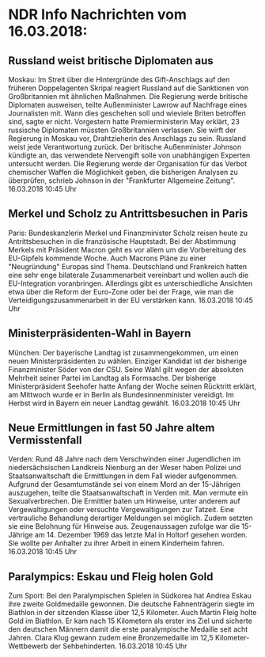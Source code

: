 # NDR Info Nachrichten vom 16.03.2018:


## Russland weist britische Diplomaten aus
Moskau: Im Streit über die Hintergründe des Gift-Anschlags auf den früheren Doppelagenten Skripal reagiert Russland auf die Sanktionen von Großbritannien mit ähnlichen Maßnahmen. Die Regierung werde britische Diplomaten ausweisen, teilte Außenminister Lawrow auf Nachfrage eines Journalisten mit. Wann dies geschehen soll und wieviele Briten betroffen sind, sagte er nicht. Vorgestern hatte Premierministerin May erklärt, 23 russische Diplomaten müssten Großbritannien verlassen. Sie wirft der Regierung in Moskau vor, Drahtzieherin des Anschlags zu sein. Russland weist jede Verantwortung zurück. Der britische Außenminister Johnson kündigte an, das verwendete Nervengift solle von unabhängigen Experten untersucht werden. Die Regierung werde der Organisation für das Verbot chemischer Waffen die Möglichkeit geben, die bisherigen Analysen zu überprüfen, schrieb Johnson in der "Frankfurter Allgemeine Zeitung". 16.03.2018 10:45 Uhr 

## Merkel und Scholz zu Antrittsbesuchen in Paris
Paris: Bundeskanzlerin Merkel und Finanzminister Scholz reisen heute zu Antrittsbesuchen in die französische Hauptstadt. Bei der Abstimmung Merkels mit Präsident Macron geht es vor allem um die Vorbereitung des EU-Gipfels kommende Woche. Auch Macrons Pläne zu einer "Neugründung" Europas sind Thema. Deutschland und Frankreich hatten eine sehr enge bilaterale Zusammenarbeit vereinbart und wollen auch die EU-Integration voranbringen. Allerdings gibt es unterschiedliche Ansichten etwa über die Reform der Euro-Zone oder bei der Frage, wie man die Verteidigungszusammenarbeit in der EU verstärken kann. 16.03.2018 10:45 Uhr 

## Ministerpräsidenten-Wahl in Bayern
München: Der bayerische Landtag ist zusammengekommen, um einen neuen Ministerpräsidenten zu wählen. Einziger Kandidat ist der bisherige Finanzminister Söder von der CSU. Seine Wahl gilt wegen der absoluten Mehrheit seiner Partei im Landtag als Formsache. Der bisherige Ministerpräsident Seehofer hatte Anfang der Woche seinen Rücktritt erklärt, am Mittwoch wurde er in Berlin als Bundesinnenminister vereidigt. Im Herbst wird in Bayern ein neuer Landtag gewählt. 16.03.2018 10:45 Uhr 

## Neue Ermittlungen in fast 50 Jahre altem Vermisstenfall
Verden: Rund 48 Jahre nach dem Verschwinden einer Jugendlichen im niedersächsischen Landkreis Nienburg an der Weser haben Polizei und Staatsanwaltschaft die Ermittlungen in dem Fall wieder aufgenommen. Aufgrund der Gesamtumstände sei von einem Mord an der 15-Jährigen auszugehen, teilte die Staatsanwaltschaft in Verden mit. Man vermute ein Sexualverbrechen. Die Ermittler baten um Hinweise, unter anderem auf Vergewaltigungen oder versuchte Vergewaltigungen zur Tatzeit. Eine vertrauliche Behandlung derartiger Meldungen sei möglich. Zudem setzten sie eine Belohnung für Hinweise aus. Zeugenaussagen zufolge war die 15-Jährige am 14. Dezember 1969 das letzte Mal in Holtorf gesehen worden. Sie wollte per Anhalter zu ihrer Arbeit in einem Kinderheim fahren. 16.03.2018 10:45 Uhr 

## Paralympics: Eskau und Fleig holen Gold
Zum Sport: Bei den Paralympischen Spielen in Südkorea hat Andrea Eskau ihre zweite Goldmedaille gewonnen. Die deutsche Fahnenträgerin siegte im Biathlon in der sitzenden Klasse über 12,5 Kilometer. Auch Martin Fleig holte Gold im Biathlon. Er kam nach 15 Kilometern als erster ins Ziel und sicherte den deutschen Männern damit die erste paralympische Medaille seit acht Jahren. Clara Klug gewann zudem eine Bronzemedaille im 12,5 Kilometer-Wettbewerb der Sehbehinderten. 16.03.2018 10:45 Uhr 

